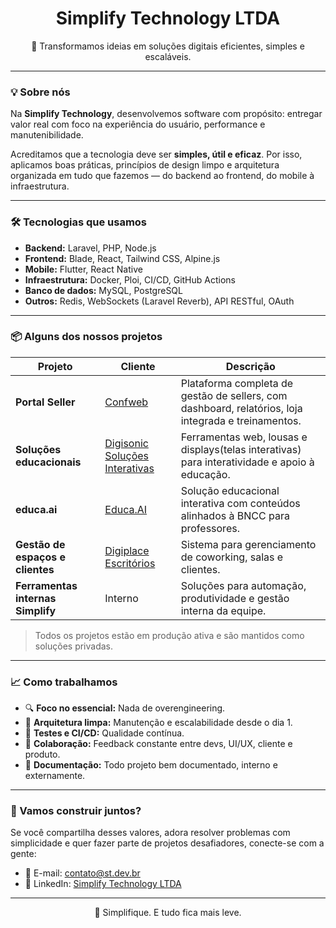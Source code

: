 <h1 align="center">Simplify Technology LTDA</h1>
<p align="center">🚀 Transformamos ideias em soluções digitais eficientes, simples e escaláveis.</p>

---

### 💡 Sobre nós

Na **Simplify Technology**, desenvolvemos software com propósito: entregar valor real com foco na experiência do usuário, performance e manutenibilidade.

Acreditamos que a tecnologia deve ser **simples, útil e eficaz**. Por isso, aplicamos boas práticas, princípios de design limpo e arquitetura organizada em tudo que fazemos — do backend ao frontend, do mobile à infraestrutura.

---

### 🛠️ Tecnologias que usamos

- **Backend:** Laravel, PHP, Node.js  
- **Frontend:** Blade, React, Tailwind CSS, Alpine.js  
- **Mobile:** Flutter, React Native  
- **Infraestrutura:** Docker, Ploi, CI/CD, GitHub Actions  
- **Banco de dados:** MySQL, PostgreSQL  
- **Outros:** Redis, WebSockets (Laravel Reverb), API RESTful, OAuth

---

### 📦 Alguns dos nossos projetos

| Projeto | Cliente | Descrição |
|--------|---------|-----------|
| **Portal Seller** | [Confweb](https://confweb.com.br) | Plataforma completa de gestão de sellers, com dashboard, relatórios, loja integrada e treinamentos. |
| **Soluções educacionais** | [Digisonic Soluções Interativas](https://digisonic.com.br) | Ferramentas web, lousas e displays(telas interativas) para interatividade e apoio à educação. | 
| **educa.ai** | [Educa.AI](https://educa.ai) | Solução educacional interativa com conteúdos alinhados à BNCC para professores. |
| **Gestão de espaços e clientes** | [Digiplace Escritórios](https://www.instagram.com/digiplace.bebedouro) | Sistema para gerenciamento de coworking, salas e clientes. |
| **Ferramentas internas Simplify** | Interno | Soluções para automação, produtividade e gestão interna da equipe. |

> Todos os projetos estão em produção ativa e são mantidos como soluções privadas.

---

### 📈 Como trabalhamos

- 🔍 **Foco no essencial:** Nada de overengineering.  
- 📐 **Arquitetura limpa:** Manutenção e escalabilidade desde o dia 1.  
- 🧪 **Testes e CI/CD:** Qualidade contínua.  
- 💬 **Colaboração:** Feedback constante entre devs, UI/UX, cliente e produto.  
- 🧠 **Documentação:** Todo projeto bem documentado, interno e externamente.

---

### 🤝 Vamos construir juntos?

Se você compartilha desses valores, adora resolver problemas com simplicidade e quer fazer parte de projetos desafiadores, conecte-se com a gente:

- 📧 E-mail: contato@st.dev.br  
- 💼 LinkedIn: [Simplify Technology LTDA](https://linkedin.com/company/technology-simplify)

---

<p align="center">💙 Simplifique. E tudo fica mais leve.</p>
